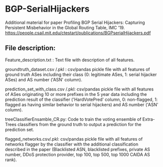 # BGP-SerialHijackers
Additional material for paper Profiling BGP Serial Hijackers: Capturing Persistent Misbehavior in the Global Routing Table, IMC ’19.
https://people.csail.mit.edu/ctestart/publications/BGPserialHijackers.pdf

File description:
---------
Feature_description.txt : Text file with description of all features.

groundtruth_dataset.csv /.pkl : csv/pandas pickle file with all features of ground truth ASes including their class (0: legitimate ASes, 1: serial hijacker ASes) and AS number ('ASN' column).

prediction_set_with_class.csv /.pkl: csv/pandas pickle file with all features of ASes originating 10 or more prefixes in the 5 year data including the prediction result of the classifier ('HardVotePred' column, 0: non-flagged, 1: flagged as having similar behavior to serial hijackers)  and AS number ('ASN' column).

treeClassifierEnsamble_CR.py: Code to train the voting ensemble of Extra-Trees classifiers from the ground truth to output a prediction for the prediction set.

flagged_networks.csv/.pkl: csv/pandas pickle file with all features of networks flagger by the classifier with the additional classification described in the paper (Blacklisted ASN, blacklisted prefixes, private AS number, DDoS protection provider, top 100, top 500, top 1000 CAIDA AS rank).
